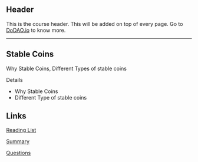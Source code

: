 ## Header
This is the course header. This will be added on top of every page. Go to [DoDAO.io](https://www.dodao.io) to know more.

---

## Stable Coins
 
Why Stable Coins, Different Types of stable coins

Details 
* Why Stable Coins 
* Different Type of stable coins


## Links
[Reading List](./../../generated/readings/blockchain_basics.md)

[Summary](./../../generated/summaries/blockchain_basics.md)

[Questions](./../../generated/questions/blockchain_basics.md)